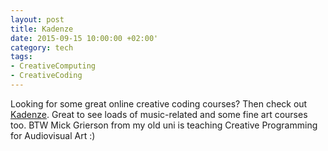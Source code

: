 ```yaml
---
layout: post
title: Kadenze
date: 2015-09-15 10:00:00 +02:00'
category: tech
tags:
- CreativeComputing
- CreativeCoding
---
```

Looking for some great online creative coding courses? Then check out [Kadenze](https://www.kadenze.com/courses?aID=389818&sscid=51k3_8ij8z). Great to see loads of music-related and some fine art courses too. BTW Mick Grierson from my old uni is teaching Creative Programming for Audiovisual Art :)
